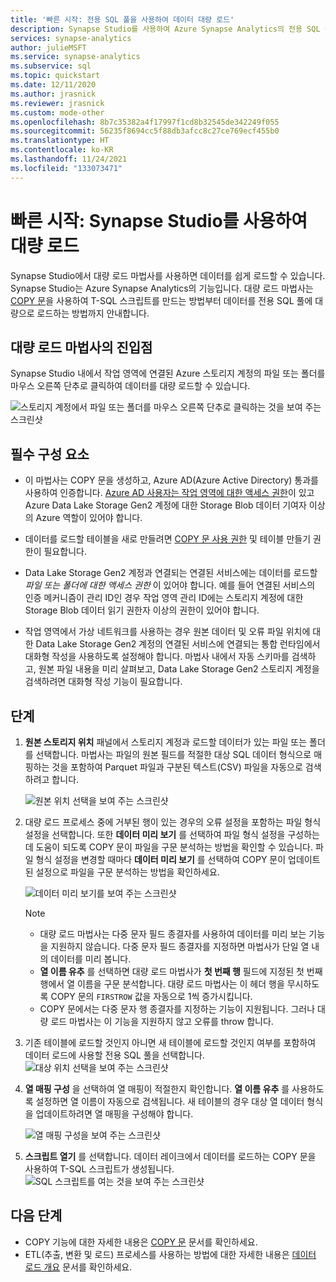 ```yaml
---
title: '빠른 시작: 전용 SQL 풀을 사용하여 데이터 대량 로드'
description: Synapse Studio를 사용하여 Azure Synapse Analytics의 전용 SQL 풀에 데이터를 대량 로드합니다.
services: synapse-analytics
author: julieMSFT
ms.service: synapse-analytics
ms.subservice: sql
ms.topic: quickstart
ms.date: 12/11/2020
ms.author: jrasnick
ms.reviewer: jrasnick
ms.custom: mode-other
ms.openlocfilehash: 8b7c35382a4f17997f1cd8b32545de342249f055
ms.sourcegitcommit: 56235f8694cc5f88db3afcc8c27ce769ecf455b0
ms.translationtype: HT
ms.contentlocale: ko-KR
ms.lasthandoff: 11/24/2021
ms.locfileid: "133073471"
---
```

# <a name="quickstart-bulk-loading-with-synapse-studio"></a>빠른 시작: Synapse Studio를 사용하여 대량 로드

Synapse Studio에서 대량 로드 마법사를 사용하면 데이터를 쉽게 로드할 수 있습니다. Synapse Studio는 Azure Synapse Analytics의 기능입니다. 대량 로드 마법사는 [COPY 문](/sql/t-sql/statements/copy-into-transact-sql?view=azure-sqldw-latest&preserve-view=true)을 사용하여 T-SQL 스크립트를 만드는 방법부터 데이터를 전용 SQL 풀에 대량으로 로드하는 방법까지 안내합니다. 

## <a name="entry-points-to-the-bulk-load-wizard"></a>대량 로드 마법사의 진입점

Synapse Studio 내에서 작업 영역에 연결된 Azure 스토리지 계정의 파일 또는 폴더를 마우스 오른쪽 단추로 클릭하여 데이터를 대량 로드할 수 있습니다.

![스토리지 계정에서 파일 또는 폴더를 마우스 오른쪽 단추로 클릭하는 것을 보여 주는 스크린샷](./sql/media/bulk-load/bulk-load-entry-point-0.png)

## <a name="prerequisites"></a>필수 구성 요소

- 이 마법사는 COPY 문을 생성하고, Azure AD(Azure Active Directory) 통과를 사용하여 인증합니다. [Azure AD 사용자는 작업 영역에 대한 액세스 권한](./sql-data-warehouse/quickstart-bulk-load-copy-tsql-examples.md#d-azure-active-directory-authentication)이 있고 Azure Data Lake Storage Gen2 계정에 대한 Storage Blob 데이터 기여자 이상의 Azure 역할이 있어야 합니다. 

- 데이터를 로드할 테이블을 새로 만들려면 [COPY 문 사용 권한](/sql/t-sql/statements/copy-into-transact-sql?view=azure-sqldw-latest&preserve-view=true#permissions) 및 테이블 만들기 권한이 필요합니다.

- Data Lake Storage Gen2 계정과 연결되는 연결된 서비스에는 데이터를 로드할 *파일 또는 폴더에 대한 액세스 권한* 이 있어야 합니다. 예를 들어 연결된 서비스의 인증 메커니즘이 관리 ID인 경우 작업 영역 관리 ID에는 스토리지 계정에 대한 Storage Blob 데이터 읽기 권한자 이상의 권한이 있어야 합니다.

- 작업 영역에서 가상 네트워크를 사용하는 경우 원본 데이터 및 오류 파일 위치에 대한 Data Lake Storage Gen2 계정의 연결된 서비스에 연결되는 통합 런타임에서 대화형 작성을 사용하도록 설정해야 합니다. 마법사 내에서 자동 스키마를 검색하고, 원본 파일 내용을 미리 살펴보고, Data Lake Storage Gen2 스토리지 계정을 검색하려면 대화형 작성 기능이 필요합니다.

## <a name="steps"></a>단계

1. **원본 스토리지 위치** 패널에서 스토리지 계정과 로드할 데이터가 있는 파일 또는 폴더를 선택합니다. 마법사는 파일의 원본 필드를 적절한 대상 SQL 데이터 형식으로 매핑하는 것을 포함하여 Parquet 파일과 구분된 텍스트(CSV) 파일을 자동으로 검색하려고 합니다. 

   ![원본 위치 선택을 보여 주는 스크린샷](./sql/media/bulk-load/bulk-load-source-location.png)

2. 대량 로드 프로세스 중에 거부된 행이 있는 경우의 오류 설정을 포함하는 파일 형식 설정을 선택합니다. 또한 **데이터 미리 보기** 를 선택하여 파일 형식 설정을 구성하는 데 도움이 되도록 COPY 문이 파일을 구문 분석하는 방법을 확인할 수 있습니다. 파일 형식 설정을 변경할 때마다 **데이터 미리 보기** 를 선택하여 COPY 문이 업데이트된 설정으로 파일을 구문 분석하는 방법을 확인하세요.

   ![데이터 미리 보기를 보여 주는 스크린샷](./sql/media/bulk-load/bulk-load-file-format-settings-preview-data.png) 

   > [!NOTE]  
   >
   > - 대량 로드 마법사는 다중 문자 필드 종결자를 사용하여 데이터를 미리 보는 기능을 지원하지 않습니다. 다중 문자 필드 종결자를 지정하면 마법사가 단일 열 내의 데이터를 미리 봅니다. 
   > - **열 이름 유추** 를 선택하면 대량 로드 마법사가 **첫 번째 행** 필드에 지정된 첫 번째 행에서 열 이름을 구문 분석합니다. 대량 로드 마법사는 이 헤더 행을 무시하도록 COPY 문의 `FIRSTROW` 값을 자동으로 1씩 증가시킵니다. 
   > - COPY 문에서는 다중 문자 행 종결자를 지정하는 기능이 지원됩니다. 그러나 대량 로드 마법사는 이 기능을 지원하지 않고 오류를 throw 합니다.

3. 기존 테이블에 로드할 것인지 아니면 새 테이블에 로드할 것인지 여부를 포함하여 데이터 로드에 사용할 전용 SQL 풀을 선택합니다.
   ![대상 위치 선택을 보여 주는 스크린샷](./sql/media/bulk-load/bulk-load-target-location.png)
4. **열 매핑 구성** 을 선택하여 열 매핑이 적절한지 확인합니다. **열 이름 유추** 를 사용하도록 설정하면 열 이름이 자동으로 검색됩니다. 새 테이블의 경우 대상 열 데이터 형식을 업데이트하려면 열 매핑을 구성해야 합니다.

   ![열 매핑 구성을 보여 주는 스크린샷](./sql/media/bulk-load/bulk-load-target-location-column-mapping.png)
5. **스크립트 열기** 를 선택합니다. 데이터 레이크에서 데이터를 로드하는 COPY 문을 사용하여 T-SQL 스크립트가 생성됩니다.
   ![SQL 스크립트를 여는 것을 보여 주는 스크린샷](./sql/media/bulk-load/bulk-load-target-final-script.png)

## <a name="next-steps"></a>다음 단계

- COPY 기능에 대한 자세한 내용은 [COPY 문](/sql/t-sql/statements/copy-into-transact-sql?view=azure-sqldw-latest&preserve-view=true#syntax) 문서를 확인하세요.
- ETL(추출, 변환 및 로드) 프로세스를 사용하는 방법에 대한 자세한 내용은 [데이터 로드 개요](./sql-data-warehouse/design-elt-data-loading.md#what-is-elt) 문서를 확인하세요.

